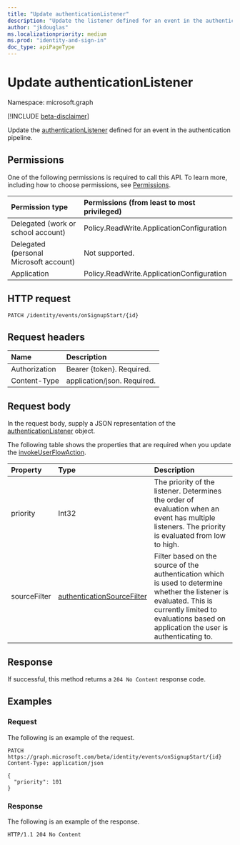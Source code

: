```yaml
---
title: "Update authenticationListener"
description: "Update the listener defined for an event in the authentication pipeline."
author: "jkdouglas"
ms.localizationpriority: medium
ms.prod: "identity-and-sign-in"
doc_type: apiPageType
---
```


# Update authenticationListener

Namespace: microsoft.graph

[!INCLUDE [beta-disclaimer](../../includes/beta-disclaimer.md)]

Update the [authenticationListener](../resources/authenticationlistener.md) defined for an event in the authentication pipeline.

## Permissions

One of the following permissions is required to call this API. To learn more, including how to choose permissions, see [Permissions](/graph/permissions-reference).

|Permission type|Permissions (from least to most privileged)|
|:---|:---|
|Delegated (work or school account)|Policy.ReadWrite.ApplicationConfiguration|
|Delegated (personal Microsoft account)|Not supported.|
|Application|Policy.ReadWrite.ApplicationConfiguration|

## HTTP request

<!-- {
  "blockType": "ignored"
}
-->

``` http
PATCH /identity/events/onSignupStart/{id}
```

## Request headers

|Name|Description|
|:---|:---|
|Authorization|Bearer {token}. Required.|
|Content-Type|application/json. Required.|

## Request body

In the request body, supply a JSON representation of the [authenticationListener](../resources/authenticationlistener.md) object.

The following table shows the properties that are required when you update the [invokeUserFlowAction](../resources/invokeuserflowlistener.md).

|Property|Type|Description|
|:---|:---|:---|
|priority|Int32|The priority of the listener. Determines the order of evaluation when an event has multiple listeners. The priority is evaluated from low to high.|
|sourceFilter|[authenticationSourceFilter](../resources/authenticationsourcefilter.md)|Filter based on the source of the authentication which is used to determine whether the listener is evaluated. This is currently limited to evaluations based on application the user is authenticating to.|

## Response

If successful, this method returns a `204 No Content` response code.

## Examples

### Request

The following is an example of the request.

<!-- {
  "blockType": "request",
  "name": "update_onsignupstart"
}
-->

``` http
PATCH https://graph.microsoft.com/beta/identity/events/onSignupStart/{id}
Content-Type: application/json

{
  "priority": 101
}
```

### Response

The following is an example of the response.

<!-- {
  "blockType": "response",
  "truncated": true
}
-->

``` http
HTTP/1.1 204 No Content
```
